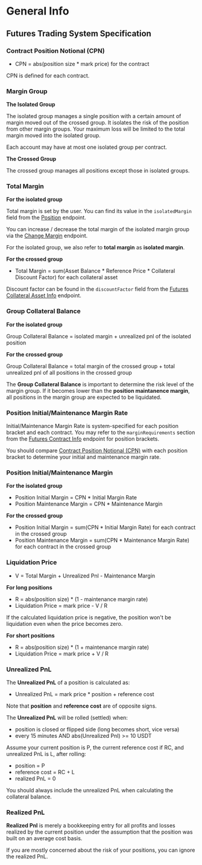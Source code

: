 # General Info


## Futures Trading System Specification


### Contract Position Notional (CPN)

* CPN = abs(position size * mark price) for the contract 

CPN is defined for each contract.


### Margin Group 

**The Isolated Group**

The isolated group manages a single position with a certain amount of margin moved out of the crossed group. It isolates the risk of the position from other 
margin groups. Your maximum loss will be limited to the total margin moved into the isolated group.

Each account may have at most one isolated group per contract.

**The Crossed Group**

The crossed group manages all positions except those in isolated groups. 


### Total Margin

**For the isolated group**

Total margin is set by the user. You can find its value in the `isolatedMargin` field from the [Position](#position) endpoint. 

You can increase / decrease the total margin of the isolated margin group via the [Change Margin](#change-margin-for-isolated-positions) endpoint.

For the isolated group, we also refer to **total margin** as **isolated margin**.


**For the crossed group**

* Total Margin = sum(Asset Balance * Reference Price * Collateral Discount Factor) for each collateral asset

Discount factor can be found in the `discountFactor` field from the [Futures Collateral Asset Info](#futures-collateral-asset-info) endpoint.


### Group Collateral Balance

**For the isolated group**

Group Collateral Balance = isolated margin + unrealized pnl of the isolated position


**For the crossed group**

Group Collateral Balance = total margin of the crossed group + total unrealized pnl of all positions in the crossed group


The **Group Collateral Balance** is important to determine the risk level of the margin group. If it becomes lower than the **position maintanence margin**, 
all positions in the margin group are expected to be liquidated. 


### Position Initial/Maintenance Margin Rate

Initial/Maintenance Margin Rate is system-specified for each position bracket and each contract. You may refer to the `marginRequirements` 
section from the [Futures Contract Info](#futures-contracts-info) endpoint for position brackets.

You should compare [Contract Position Notional (CPN)](#contract-position-notional-cpn) with each position bracket to determine your initial and 
maintenance margin rate.



### Position Initial/Maintenance Margin

**For the isolated group**

* Position Initial Margin = CPN * Initial Margin Rate
* Position Maintenance Margin = CPN * Maintenance Margin

**For the crossed group**

* Position Initial Margin = sum(CPN * Initial Margin Rate) for each contract in the crossed group
* Position Maintenance Margin = sum(CPN * Maintenance Margin Rate) for each contract in the crossed group



### Liquidation Price

* V = Total Margin + Unrealized Pnl - Maintenance Margin

**For long positions**

* R = abs(position size) * (1 - maintenance margin rate)
* Liquidation Price = mark price - V / R

If the calculated liquidation price is negative, the position won't be liquidation even when the price becomes zero.


**For short positions**

* R = abs(position size) * (1 + maintenance margin rate)
* Liquidation Price = mark price + V / R



### Unrealized PnL

The **Unrealized PnL** of a position is calculated as:

* Unrealized PnL = mark price * position + reference cost

Note that **position** and **reference cost** are of opposite signs.

The **Unrealized PnL** will be rolled (settled) when:

* position is closed or flipped side (long becomes short, vice versa)
* every 15 minutes AND abs(Unrealized Pnl) >= 10 USDT

Assume your current position is P, the current reference cost if RC, and unrealized PnL is L, after rolling:

* position = P
* reference cost = RC + L
* realized PnL = 0 

You should always include the unrealized PnL when calculating the collateral balance. 


### Realized PnL

**Realized Pnl** is merely a bookkeeping entry for all profits and losses realized by the current position under 
the assumption that the position was built on an average cost basis. 

If you are mostly concerned about the risk of your positions, you can ignore the realized PnL. 

